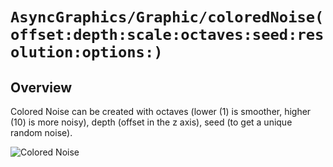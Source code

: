 # ``AsyncGraphics/Graphic/coloredNoise(offset:depth:scale:octaves:seed:resolution:options:)``

## Overview

Colored Noise can be created with octaves (lower (1) is smoother, higher (10) is more noisy), depth (offset in the z axis), seed (to get a unique random noise).

![Colored Noise](http://async.graphics/Images/Visuals/Noise-Colored.png)

